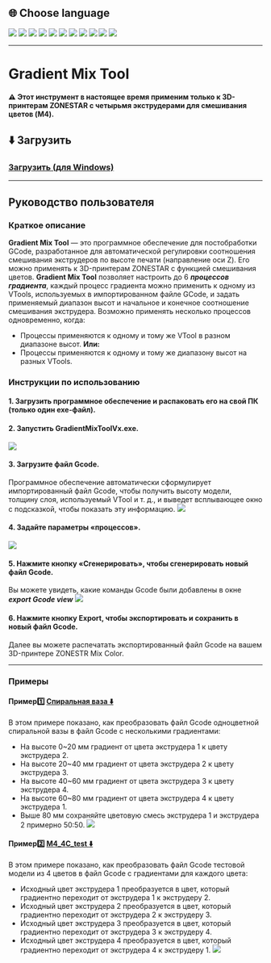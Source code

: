 
## <a id="choose-language">:globe_with_meridians: Choose language </a>
[![](../../lanpic/EN.png)](./readme.md)
[![](../../lanpic/ES.png)](./readme-es.md)
[![](../../lanpic/PT.png)](./readme-pt.md)
[![](../../lanpic/FR.png)](./readme-fr.md)
[![](../../lanpic/DE.png)](./readme-de.md)
[![](../../lanpic/IT.png)](./readme-it.md)
[![](../../lanpic/RU.png)](./readme-ru.md)
[![](../../lanpic/JP.png)](./readme-jp.md)
[![](../../lanpic/KR.png)](./readme-kr.md)
[![](../../lanpic/SA.png)](./readme-ar.md)
[![](../../lanpic/CN.png)](./readme-cn.md)

----
# Gradient Mix Tool
#### :warning: Этот инструмент в настоящее время применим только к 3D-принтерам ZONESTAR с четырьмя экструдерами для смешивания цветов (M4).
## :arrow_down: Загрузить 
### [Загрузить (для Windows)](GradientMixToolV1.zip)
<!-- ### :arrow_down:[Загрузить (for Linux)]() -->

----
## Руководство пользователя
### Краткое описание
**Gradient Mix Tool** — это программное обеспечение для постобработки GCode, разработанное для автоматической регулировки соотношения смешивания экструдеров по высоте печати (направление оси Z). Его можно применять к 3D-принтерам ZONESTAR с функцией смешивания цветов.
**Gradient Mix Tool** позволяет настроить до 6 ***процессов градиента***, каждый процесс градиента можно применить к одному из VTools, используемых в импортированном файле GCode, и задать применяемый диапазон высот и начальное и конечное соотношение смешивания экструдера. Возможно применять несколько процессов одновременно, когда:
- Процессы применяются к одному и тому же VTool в разном диапазоне высот.
**Или:**
- Процессы применяются к одному и тому же диапазону высот на разных VTools.

### Инструкции по использованию
#### 1. Загрузить программное обеспечение и распаковать его на свой ПК (только один exe-файл).
#### 2. Запустить GradientMixToolVx.exe.
![](1.jpg)
#### 3. Загрузите файл Gcode.
Программное обеспечение автоматически сформулирует импортированный файл Gcode, чтобы получить высоту модели, толщину слоя, используемый VTool и т. д., и выведет всплывающее окно с подсказкой, чтобы показать эту информацию.
![](2.jpg)
#### 4. Задайте параметры «процессов».
![](3.jpg)
#### 5. Нажмите кнопку «Сгенерировать», чтобы сгенерировать новый файл Gcode.
Вы можете увидеть, какие команды Gcode были добавлены в окне ***export Gcode view***
![](4.jpg)
#### 6. Нажмите кнопку Export, чтобы экспортировать и сохранить в новый файл Gcode.
Далее вы можете распечатать экспортированный файл Gcode на вашем 3D-принтере ZONESTR Mix Color.

----
### Примеры
#### Пример:one: [Спиральная ваза :arrow_down:](./SpiralVase.zip)
В этом примере показано, как преобразовать файл Gcode одноцветной спиральной вазы в файл Gcode с несколькими градиентами:
- На высоте 0~20 мм градиент от цвета экструдера 1 к цвету экструдера 2.
- На высоте 20~40 мм градиент от цвета экструдера 2 к цвету экструдера 3.
- На высоте 40~60 мм градиент от цвета экструдера 3 к цвету экструдера 4.
- На высоте 60~80 мм градиент от цвета экструдера 4 к цвету экструдера 1.
- Выше 80 мм сохраняйте цветовую смесь экструдера 1 и экструдера 2 примерно 50:50.
![](./SpiralVase.jpg)

#### Пример:two: [M4_4C_test :arrow_down:](./M4_4C_test.zip)
В этом примере показано, как преобразовать файл Gcode тестовой модели из 4 цветов в файл Gcode с градиентами для каждого цвета:
- Исходный цвет экструдера 1 преобразуется в цвет, который градиентно переходит от экструдера 1 к экструдеру 2.
- Исходный цвет экструдера 2 преобразуется в цвет, который градиентно переходит от экструдера 2 к экструдеру 3.
- Исходный цвет экструдера 3 преобразуется в цвет, который градиентно переходит от экструдера 3 к экструдеру 4.
- Исходный цвет экструдера 4 преобразуется в цвет, который градиентно переходит от экструдера 4 к экструдеру 1.
![](./M4-4C-Test.jpg)